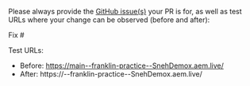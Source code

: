 Please always provide the [GitHub issue(s)](../issues) your PR is for, as well as test URLs where your change can be observed (before and after):

Fix #<gh-issue-id>

Test URLs:
- Before: https://main--franklin-practice--SnehDemox.aem.live/
- After: https://<branch>--franklin-practice--SnehDemox.aem.live/
